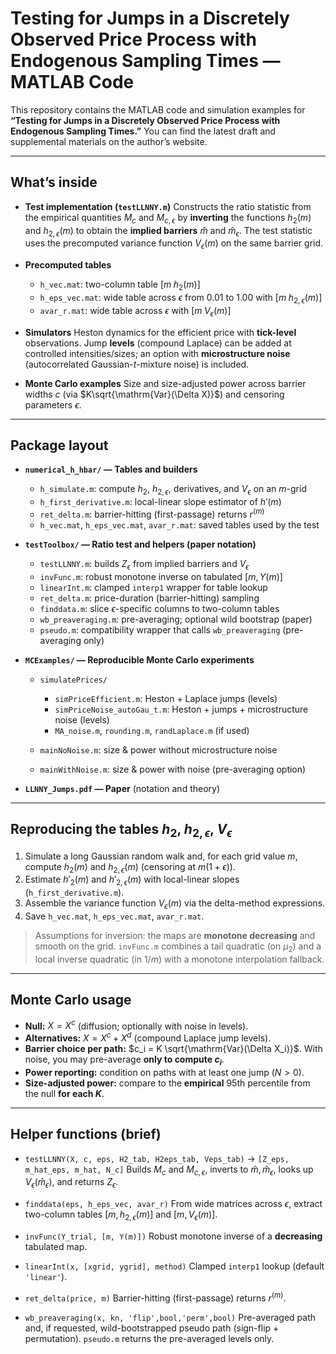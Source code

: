 # Testing for Jumps in a Discretely Observed Price Process with Endogenous Sampling Times — MATLAB Code

This repository contains the MATLAB code and simulation examples for **“Testing for Jumps in a Discretely Observed Price Process with Endogenous Sampling Times.”**
You can find the latest draft and supplemental materials on the author’s website.

---

## What’s inside

* **Test implementation (`testLLNNY.m`)**
  Constructs the ratio statistic from the empirical quantities $M_{c}$ and $M_{c,\epsilon}$ by **inverting** the functions $h_{2}(m)$ and $h_{2,\epsilon}(m)$ to obtain the **implied barriers** $\widehat m$ and $\widehat m_{\epsilon}$. The test statistic uses the precomputed variance function $V_{\epsilon}(m)$ on the same barrier grid.

* **Precomputed tables**

  * `h_vec.mat`: two-column table $[m\; h_{2}(m)]$
  * `h_eps_vec.mat`: wide table across $\epsilon$ from 0.01 to 1.00 with $[m\; h_{2,\epsilon}(m)]$
  * `avar_r.mat`: wide table across $\epsilon$ with $[m\; V_{\epsilon}(m)]$

* **Simulators**
  Heston dynamics for the efficient price with **tick-level** observations. Jump **levels** (compound Laplace) can be added at controlled intensities/sizes; an option with **microstructure noise** (autocorrelated Gaussian-$t$-mixture noise) is included.

* **Monte Carlo examples**
  Size and size-adjusted power across barrier widths $c$ (via $K\sqrt{\mathrm{Var}(\Delta X)}$) and censoring parameters $\epsilon$.

---

## Package layout

* **`numerical_h_hbar/` — Tables and builders**

  * `h_simulate.m`: compute $h_{2}$, $h_{2,\epsilon}$, derivatives, and $V_{\epsilon}$ on an $m$-grid
  * `h_first_derivative.m`: local-linear slope estimator of $h'(m)$
  * `ret_delta.m`: barrier-hitting (first-passage) returns $r^{(m)}$
  * `h_vec.mat`, `h_eps_vec.mat`, `avar_r.mat`: saved tables used by the test

* **`testToolbox/` — Ratio test and helpers (paper notation)**

  * `testLLNNY.m`: builds $Z_{\epsilon}$ from implied barriers and $V_{\epsilon}$
  * `invFunc.m`: robust monotone inverse on tabulated $[m, Y(m)]$
  * `linearInt.m`: clamped `interp1` wrapper for table lookup
  * `ret_delta.m`: price-duration (barrier-hitting) sampling
  * `finddata.m`: slice $\epsilon$-specific columns to two-column tables
  * `wb_preaveraging.m`: pre-averaging; optional wild bootstrap (paper)
  * `pseudo.m`: compatibility wrapper that calls `wb_preaveraging` (pre-averaging only)

* **`MCExamples/` — Reproducible Monte Carlo experiments**

  * `simulatePrices/`

    * `simPriceEfficient.m`: Heston + Laplace jumps (levels)
    * `simPriceNoise_autoGau_t.m`: Heston + jumps + microstructure noise (levels)
    * `MA_noise.m`, `rounding.m`, `randLaplace.m` (if used)
  * `mainNoNoise.m`: size & power without microstructure noise
  * `mainWithNoise.m`: size & power with noise (pre-averaging option)

* **`LLNNY_Jumps.pdf` — Paper** (notation and theory)

---

## Reproducing the tables $h_{2}$, $h_{2,\epsilon}$, $V_{\epsilon}$

1. Simulate a long Gaussian random walk and, for each grid value $m$, compute $h_{2}(m)$ and $h_{2,\epsilon}(m)$ (censoring at $m(1+\epsilon)$).
2. Estimate $h'_{2}(m)$ and $h'_{2,\epsilon}(m)$ with local-linear slopes (`h_first_derivative.m`).
3. Assemble the variance function $V_{\epsilon}(m)$ via the delta-method expressions.
4. Save `h_vec.mat`, `h_eps_vec.mat`, `avar_r.mat`.

> Assumptions for inversion: the maps are **monotone decreasing** and smooth on the grid. `invFunc.m` combines a tail quadratic (on $\mu_2$) and a local inverse quadratic (in $1/m$) with a monotone interpolation fallback.

---

## Monte Carlo usage

* **Null:** $X = X^{c}$ (diffusion; optionally with noise in levels).
* **Alternatives:** $X = X^{c} + X^{d}$ (compound Laplace jump levels).
* **Barrier choice per path:** $c_i = K \sqrt{\mathrm{Var}(\Delta X_i)}$. With noise, you may pre-average **only to compute $c_i$**.
* **Power reporting:** condition on paths with at least one jump ($N>0$).
* **Size-adjusted power:** compare to the **empirical** 95th percentile from the null **for each $K$**.

---

## Helper functions (brief)

* `testLLNNY(X, c, eps, H2_tab, H2eps_tab, Veps_tab)` → `[Z_eps, m_hat_eps, m_hat, N_c]`
  Builds $M_c$ and $M_{c,\epsilon}$, inverts to $\widehat m,\widehat m_{\epsilon}$, looks up $V_{\epsilon}(\widehat m_{\epsilon})$, and returns $Z_{\epsilon}$.

* `finddata(eps, h_eps_vec, avar_r)`
  From wide matrices across $\epsilon$, extract two-column tables $[m, h_{2,\epsilon}(m)]$ and $[m, V_{\epsilon}(m)]$.

* `invFunc(Y_trial, [m, Y(m)])`
  Robust monotone inverse of a **decreasing** tabulated map.

* `linearInt(x, [xgrid, ygrid], method)`
  Clamped `interp1` lookup (default `'linear'`).

* `ret_delta(price, m)`
  Barrier-hitting (first-passage) returns $r^{(m)}$.

* `wb_preaveraging(x, kn, 'flip',bool,'perm',bool)`
  Pre-averaged path and, if requested, wild-bootstrapped pseudo path (sign-flip + permutation).
  `pseudo.m` returns the pre-averaged levels only.
